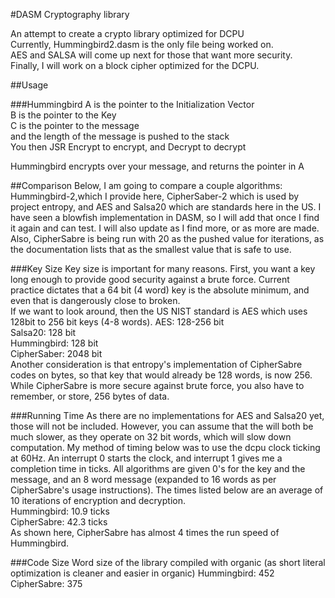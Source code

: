 #DASM Cryptography library

An attempt to create a crypto library optimized for DCPU  
Currently, Hummingbird2.dasm is the only file being worked on.  
AES and SALSA will come up next for those that want more security.  
Finally, I will work on a block cipher optimized for the DCPU.  

##Usage

###Hummingbird
A is the pointer to the Initialization Vector  
B is the pointer to the Key  
C is the pointer to the message  
and the length of the message is pushed to the stack  
You then JSR Encrypt to encrypt, and Decrypt to decrypt

Hummingbird encrypts over your message, and returns the pointer in A  

##Comparison
Below, I am going to compare a couple algorithms: Hummingbird-2,which I provide
here, CipherSaber-2 which is used by project entropy, and AES and Salsa20 which are 
standards here in the US. I have seen a blowfish implementation in DASM, so I will 
add that once I find it again and can test. I will also update as I find more, or as
more are made.
Also, CipherSabre is being run with 20 as the pushed value for iterations, as the 
documentation lists that as the smallest value that is safe to use.

###Key Size
Key size is important for many reasons. First, you want a key long enough to
provide good security against a brute force. Current practice dictates that a 64 bit
(4 word) key is the absolute minimum, and even that is dangerously close to broken.  
If we want to look around, then the US NIST standard is AES which uses 128bit to 256 
bit keys (4-8 words).
AES: 128-256 bit  
Salsa20: 128 bit  
Hummingbird: 128 bit  
CipherSaber: 2048 bit  
Another consideration is that entropy's implementation of CipherSabre codes on bytes, 
so that key that would already be 128 words, is now 256. While CipherSabre is more 
secure against brute force, you also have to remember, or store, 256 bytes of data.

###Running Time
As there are no implementations for AES and Salsa20 yet, those will not be included. 
However, you can assume that the will both be much slower, as they operate on 32 bit 
words, which will slow down computation.
My method of timing below was to use the dcpu clock ticking at 60Hz. An interrupt 0 
starts the clock, and interrupt 1 gives me a completion time in ticks. All algorithms 
are given 0's for the key and the message, and an 8 word message (expanded to 16 words
as per CipherSabre's usage instructions). The times listed below are an average of 
10 iterations of encryption and decryption.  
Hummingbird: 10.9 ticks  
CipherSabre: 42.3 ticks  
As shown here, CipherSabre has almost 4 times the run speed of Hummingbird.  

###Code Size
Word size of the library compiled with organic (as short literal optimization is cleaner
and easier in organic)
Hummingbird: 452  
CipherSabre: 375